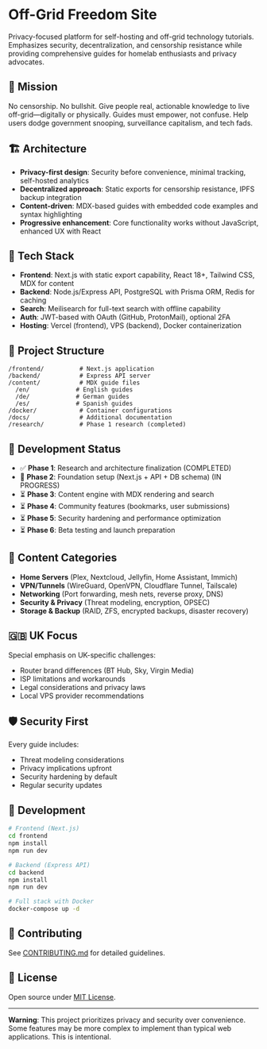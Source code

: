 # Off-Grid Freedom Site

Privacy-focused platform for self-hosting and off-grid technology tutorials. Emphasizes security, decentralization, and censorship resistance while providing comprehensive guides for homelab enthusiasts and privacy advocates.

## 🎯 Mission

No censorship. No bullshit. Give people real, actionable knowledge to live off-grid—digitally or physically. Guides must empower, not confuse. Help users dodge government snooping, surveillance capitalism, and tech fads.

## 🏗️ Architecture

- **Privacy-first design**: Security before convenience, minimal tracking, self-hosted analytics
- **Decentralized approach**: Static exports for censorship resistance, IPFS backup integration
- **Content-driven**: MDX-based guides with embedded code examples and syntax highlighting
- **Progressive enhancement**: Core functionality works without JavaScript, enhanced UX with React

## 🔧 Tech Stack

- **Frontend**: Next.js with static export capability, React 18+, Tailwind CSS, MDX for content
- **Backend**: Node.js/Express API, PostgreSQL with Prisma ORM, Redis for caching
- **Search**: Meilisearch for full-text search with offline capability
- **Auth**: JWT-based with OAuth (GitHub, ProtonMail), optional 2FA
- **Hosting**: Vercel (frontend), VPS (backend), Docker containerization

## 📁 Project Structure

```
/frontend/          # Next.js application
/backend/           # Express API server
/content/           # MDX guide files
  /en/             # English guides
  /de/             # German guides
  /es/             # Spanish guides
/docker/            # Container configurations
/docs/              # Additional documentation
/research/          # Phase 1 research (completed)
```

## 🚀 Development Status

- ✅ **Phase 1**: Research and architecture finalization (COMPLETED)
- 🔄 **Phase 2**: Foundation setup (Next.js + API + DB schema) (IN PROGRESS)
- ⏳ **Phase 3**: Content engine with MDX rendering and search
- ⏳ **Phase 4**: Community features (bookmarks, user submissions)
- ⏳ **Phase 5**: Security hardening and performance optimization
- ⏳ **Phase 6**: Beta testing and launch preparation

## 📖 Content Categories

- **Home Servers** (Plex, Nextcloud, Jellyfin, Home Assistant, Immich)
- **VPN/Tunnels** (WireGuard, OpenVPN, Cloudflare Tunnel, Tailscale)
- **Networking** (Port forwarding, mesh nets, reverse proxy, DNS)
- **Security & Privacy** (Threat modeling, encryption, OPSEC)
- **Storage & Backup** (RAID, ZFS, encrypted backups, disaster recovery)

## 🇬🇧 UK Focus

Special emphasis on UK-specific challenges:
- Router brand differences (BT Hub, Sky, Virgin Media)
- ISP limitations and workarounds
- Legal considerations and privacy laws
- Local VPS provider recommendations

## 🛡️ Security First

Every guide includes:
- Threat modeling considerations
- Privacy implications upfront
- Security hardening by default
- Regular security updates

## 📝 Development

```bash
# Frontend (Next.js)
cd frontend
npm install
npm run dev

# Backend (Express API)
cd backend
npm install
npm run dev

# Full stack with Docker
docker-compose up -d
```

## 🤝 Contributing

See [CONTRIBUTING.md](CONTRIBUTING.md) for detailed guidelines.

## 📄 License

Open source under [MIT License](LICENSE).

---

**Warning**: This project prioritizes privacy and security over convenience. Some features may be more complex to implement than typical web applications. This is intentional.
